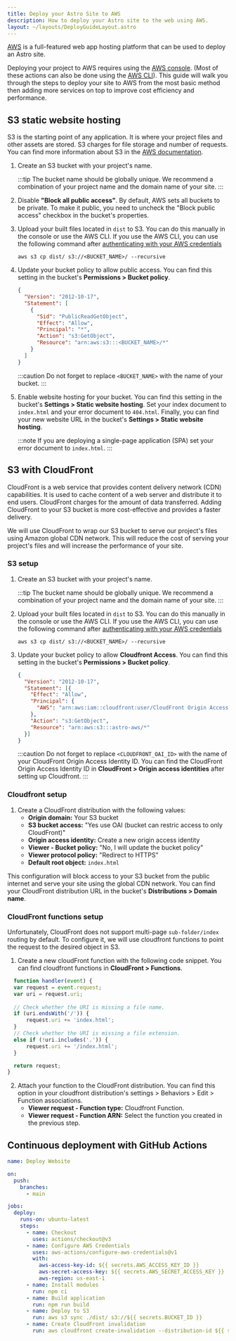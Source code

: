 ```yaml
---
title: Deploy your Astro Site to AWS
description: How to deploy your Astro site to the web using AWS.
layout: ~/layouts/DeployGuideLayout.astro
---
```


[AWS](https://aws.amazon.com/) is a full-featured web app hosting platform that can be used to deploy an Astro site.

Deploying your project to AWS requires using the [AWS console](https://aws.amazon.com/console/). (Most of these actions can also be done using the [AWS CLI](https://aws.amazon.com/cli/)). This guide will walk you through the steps to deploy your site to AWS from the most basic method then adding more services on top to improve cost efficiency and performance.


## S3 static website hosting

S3 is the starting point of any application. It is where your project files and other assets are stored. S3 charges for file storage and number of requests. You can find more information about S3 in the [AWS documentation](https://aws.amazon.com/s3/).

1. Create an S3 bucket with your project's name.

    :::tip
    The bucket name should be globally unique. We recommend a combination of your project name and the domain name of your site.
    :::

2. Disable **"Block all public access"**. By default, AWS sets all buckets to be private. To make it public, you need to uncheck the "Block public access" checkbox in the bucket's properties.

3. Upload your built files located in `dist` to S3. You can do this manually in the console or use the AWS CLI. If you use the AWS CLI, you can use the following command after [authenticating with your AWS credentials](https://docs.aws.amazon.com/cli/latest/userguide/cli-configure-files.html)

    ```
    aws s3 cp dist/ s3://<BUCKET_NAME>/ --recursive
    ```

4. Update your bucket policy to allow public access. You can find this setting in the bucket's **Permissions > Bucket policy**.

    ```json
    {
      "Version": "2012-10-17",
      "Statement": [
        {
          "Sid": "PublicReadGetObject",
          "Effect": "Allow",
          "Principal": "*",
          "Action": "s3:GetObject",
          "Resource": "arn:aws:s3:::<BUCKET_NAME>/*"
        }
      ]
    }
    ```

    :::caution
    Do not forget to replace `<BUCKET_NAME>` with the name of your bucket.
    :::

5. Enable website hosting for your bucket. You can find this setting in the bucket's **Settings > Static website hosting**. Set your index document to `index.html` and your error document to `404.html`. Finally, you can find your new website URL in the bucket's **Settings > Static website hosting**.

    :::note
    If you are deploying a single-page application (SPA) set your error document to `index.html`.
    :::

<!-- Your Astro site is now deployed to AWS. If you would like to configure a custom domain name for your site, read the next section [Route 53](#route-53).  -->

<!-- If you don't want to use a custom domain name, you can skip to [CloudFront](#cloudfront) to configure your site's CDN. -->

<!--
#### I am considering deleting this section ####

### Route 53

Route 53 is a DNS service that allows you to purchase and configure a custom domain name for your site.

1. Create a Hosted Zone in Route 53.
2. Create a Record Set with Simple routing policy.
3. Define a Simple Record in the Record Set with the following values:
    * **Name:** The domain/subdomain name you want to use.
    * **Type:** A record type of CNAME.
    * **Value:** Alias to S3 website endpoint.
    * Select the region where your bucket is located.
    * Select your bucket name.

:::note
This configuration is not required if you don't want to use a custom domain name.
::: -->
## S3 with CloudFront

CloudFront is a web service that provides content delivery network (CDN) capabilities. It is used to cache content of a web server and distribute it to end users. CloudFront charges for the amount of data transferred. Adding CloudFront to your S3 bucket is more cost-effective and provides a faster delivery.

We will use CloudFront to wrap our S3 bucket to serve our project's files using Amazon global CDN network. This will reduce the cost of serving your project's files and will increase the performance of your site.

### S3 setup

1. Create an S3 bucket with your project's name.

    :::tip
    The bucket name should be globally unique. We recommend a combination of your project name and the domain name of your site.
    :::
2. Upload your built files located in `dist` to S3. You can do this manually in the console or use the AWS CLI. If you use the AWS CLI, you can use the following command after [authenticating with your AWS credentials](https://docs.aws.amazon.com/cli/latest/userguide/cli-configure-files.html)

    ```
    aws s3 cp dist/ s3://<BUCKET_NAME>/ --recursive
    ```

3. Update your bucket policy to allow **Cloudfront Access**. You can find this setting in the bucket's **Permissions > Bucket policy**. 

    ```json
    {
      "Version": "2012-10-17",
      "Statement": [{
        "Effect": "Allow",
        "Principal": {
          "AWS": "arn:aws:iam::cloudfront:user/CloudFront Origin Access Identity <CLOUDFRONT_OAI_ID>"
        },
        "Action": "s3:GetObject",
        "Resource": "arn:aws:s3:::astro-aws/*"
      }]
    }
    ```

    :::caution
    Do not forget to replace `<CLOUDFRONT_OAI_ID>` with the name of your CloudFront Origin Access Identity ID. You can find the CloudFront Origin Access Identity ID in **CloudFront > Origin access identities** after setting up Cloudfront.
    :::

### Cloudfront setup

1. Create a CloudFront distribution with the following values:
    * **Origin domain:** Your S3 bucket
    * **S3 bucket access:** "Yes use OAI (bucket can restric access to only CloudFront)"
    * **Origin access identity:** Create a new origin access identity
    * **Viewer - Bucket policy:** "No, I will update the bucket policy"
    * **Viewer protocol policy:** "Redirect to HTTPS"
    * **Default root object:** `index.html`

This configuration will block access to your S3 bucket from the public internet and serve your site using the global CDN network. You can find your CloudFront distribution URL in the bucket's **Distributions > Domain name**.

### CloudFront functions setup

Unfortunately, CloudFront does not support multi-page `sub-folder/index` routing by default. To configure it, we will use cloudfront functions to point the request to the desired object in S3.

1. Create a new cloudFront function with the following code snippet. You can find cloudfront functions in **CloudFront > Functions**.

  ```js
    function handler(event) {
    var request = event.request;
    var uri = request.uri;
    
    // Check whether the URI is missing a file name.
    if (uri.endsWith('/')) {
        request.uri += 'index.html';
    } 
    // Check whether the URI is missing a file extension.
    else if (!uri.includes('.')) {
        request.uri += '/index.html';
    }

    return request;
  }
  ```
  2. Attach your function to the CloudFront distribution. You can find this option in your cloudfront distribution's settings > Behaviors > Edit > Function associations.
        * **Viewer request - Function type:** Cloudfront Function.
        * **Viewer request - Function ARN:** Select the function you created in the previous step.

## Continuous deployment with GitHub Actions

```yaml
name: Deploy Website

on:
  push:
    branches:
      - main

jobs:
  deploy:
    runs-on: ubuntu-latest
    steps:
      - name: Checkout
        uses: actions/checkout@v3
      - name: Configure AWS Credentials
        uses: aws-actions/configure-aws-credentials@v1
        with:
          aws-access-key-id: ${{ secrets.AWS_ACCESS_KEY_ID }}
          aws-secret-access-key: ${{ secrets.AWS_SECRET_ACCESS_KEY }}
          aws-region: us-east-1
      - name: Install modules
        run: npm ci
      - name: Build application
        run: npm run build
      - name: Deploy to S3
        run: aws s3 sync ./dist/ s3://${{ secrets.BUCKET_ID }}
      - name: Create CloudFront invalidation
        run: aws cloudfront create-invalidation --distribution-id ${{ secrets.DISTRIBUTION_ID }} --paths "/*"
```
